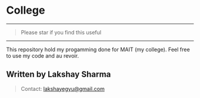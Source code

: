 # College

---

>Please star if you find this useful

---

This repository hold my progamming done for MAIT (my college). Feel free to use my code and au revoir.

## Written by Lakshay Sharma   

>Contact: lakshayegyu@gmail.com
